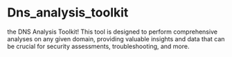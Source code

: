# Dns_analysis_toolkit
the DNS Analysis Toolkit! This tool is designed to perform comprehensive analyses on any given domain, providing valuable insights and data that can be crucial for security assessments, troubleshooting, and more.
